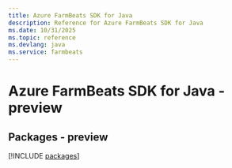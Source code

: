 ```yaml
---
title: Azure FarmBeats SDK for Java
description: Reference for Azure FarmBeats SDK for Java
ms.date: 10/31/2025
ms.topic: reference
ms.devlang: java
ms.service: farmbeats
---
```

# Azure FarmBeats SDK for Java - preview
## Packages - preview
[!INCLUDE [packages](farmbeats-index.md)]